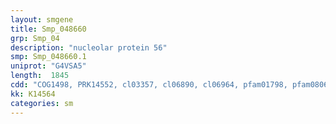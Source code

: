 ```yaml
---
layout: smgene
title: Smp_048660
grp: Smp_04
description: "nucleolar protein 56"
smp: Smp_048660.1
uniprot: "G4VSA5"
length:  1845
cdd: "COG1498, PRK14552, cl03357, cl06890, cl06964, pfam01798, pfam08060, pfam08156, smart00931"
kk: K14564
categories: sm
---
```

